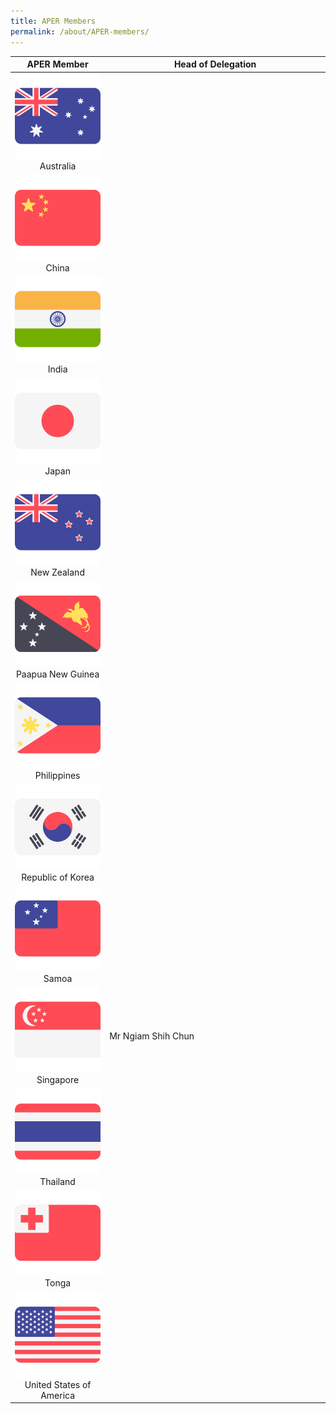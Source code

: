 ```yaml
---
title: APER Members
permalink: /about/APER-members/
---
```

<style>
  table th:first-of-type {width: 30%}
  table th:nth-of-type(2) {width: 70%}
</style>

| **APER Member** | **Head of Delegation** |
|:-------------:|--------------------|
| ![australia-logo](/images/australia.png)<br>Australia|                    |
| ![china-logo](/images/china.png)<br>China|                    |
| ![india-logo](/images/india.png)<br>India|                    |
| ![japan-logo](/images/japan.png)<br>Japan |                    |
| ![nz-logo](/images/new-zealand.png)<br>New Zealand  |                    |
| ![png-logo](/images/papua-new-guinea.png)<br>Paapua New Guinea  |                    |
| ![php-logo](/images/philippines.png)<br>Philippines       |                    |
| ![korea-logo](/images/south-korea.png)<br>Republic of Korea    |                    |
| ![samoa-logo](/images/samoa.png)<br>Samoa |                    |
| ![singapore-logo](/images/singapore.png)<br>Singapore |    Mr Ngiam Shih Chun                |
| ![thailand-logo](/images/thailand.png)<br>Thailand |                    |
| ![tonga-logo](/images/tonga.png)<br>Tonga |                    |
| ![usa-logo](/images/united-states.png)<br>United States of America |                    |
